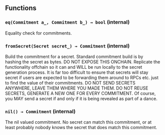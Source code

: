 





## Functions
### `eq(Commitment a_, Commitment b_) → bool` (internal)

Equality check for commitments.




### `fromSecret(Secret secret_) → Commitment` (internal)

Build the commitment for a secret.
Standard commitment build is by hashing the secret as bytes.
DO NOT EXPOSE THIS ONCHAIN. Replicate the functionality offchain so it
can and WILL be run locally to the secret generation process.
It is far too difficult to ensure that secrets will stay secret if
users are expected to be forwarding them around to RPCs etc. just to
find the value of their commitments.
DO NOT SEND SECRETS ANYWHERE, LEAVE THEM WHERE YOU MADE THEM.
DO NOT REUSE SECRETS, GENERATE A NEW ONE FOR EVERY COMMITMENT.
Of course, you MAY send a secret if and only if it is being revealed as
part of a dance.



### `nil() → Commitment` (internal)

The nil valued commitment.
No secret can match this commitment, or at least probably nobody knows
the secret that does match this commitment.




